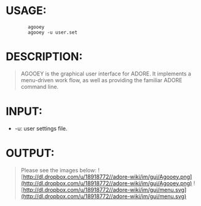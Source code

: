 # USAGE: #
```
        agooey
        agooey -u user.set 
```
# DESCRIPTION: #
> AGOOEY is the graphical user interface for ADORE. It implements a menu-driven work flow, as well as providing the familiar ADORE command line.
# INPUT: #
  * -u: user settings file.
# OUTPUT: #
> Please see the images below:
> ![http://dl.dropbox.com/u/18918772//adore-wiki/im/gui/Agooey.png](http://dl.dropbox.com/u/18918772//adore-wiki/im/gui/Agooey.png)
> ![http://dl.dropbox.com/u/18918772//adore-wiki/im/gui/menu.svg](http://dl.dropbox.com/u/18918772//adore-wiki/im/gui/menu.svg)